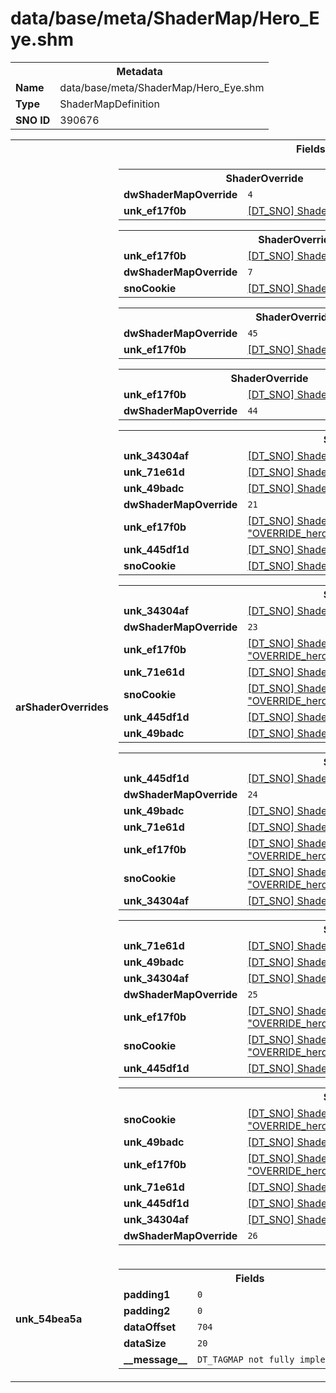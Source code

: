 <h1>data/base/meta/ShaderMap/Hero_Eye.shm</h1><table><tr><th colspan="100%">Metadata</th></tr><tr><td><b>Name</b></td><td>data/base/meta/ShaderMap/Hero_Eye.shm</td></tr><tr><td><b>Type</b></td><td>ShaderMapDefinition</td></tr><tr><td><b>SNO ID</b></td><td>390676</td></tr></table>

<table><tr><th colspan="100%">Fields</th></tr><tr><td><b>arShaderOverrides</b></td><td><table><tr><th colspan="100%">ShaderOverride</th></tr><tr><td><b>dwShaderMapOverride</b></td><td><code>4</code></td></tr><tr><td><b>unk_ef17f0b</b></td><td><a href="..\Shader\player_ghost.shd">[DT_SNO] Shader: "player_ghost"</a></td></tr></table>


<table><tr><th colspan="100%">ShaderOverride</th></tr><tr><td><b>unk_ef17f0b</b></td><td><a href="..\Shader\GLOBAL_Stealth.shd">[DT_SNO] Shader: "GLOBAL_Stealth"</a></td></tr><tr><td><b>dwShaderMapOverride</b></td><td><code>7</code></td></tr><tr><td><b>snoCookie</b></td><td><a href="..\Shader\shadowCookie_noShadow.shd">[DT_SNO] Shader: "shadowCookie_noShadow"</a></td></tr></table>


<table><tr><th colspan="100%">ShaderOverride</th></tr><tr><td><b>dwShaderMapOverride</b></td><td><code>45</code></td></tr><tr><td><b>unk_ef17f0b</b></td><td><a href="..\Shader\GLOBAL_Stealth_Friendly.shd">[DT_SNO] Shader: "GLOBAL_Stealth_Friendly"</a></td></tr></table>


<table><tr><th colspan="100%">ShaderOverride</th></tr><tr><td><b>unk_ef17f0b</b></td><td><a href="..\Shader\global_keyhole.shd">[DT_SNO] Shader: "global_keyhole"</a></td></tr><tr><td><b>dwShaderMapOverride</b></td><td><code>44</code></td></tr></table>


<table><tr><th colspan="100%">ShaderOverride</th></tr><tr><td><b>unk_34304af</b></td><td><a href="..\Shader\hero_fur_skin.shd">[DT_SNO] Shader: "hero_fur_skin"</a></td></tr><tr><td><b>unk_71e61d</b></td><td><a href="..\Shader\hero_opaque_pbr.shd">[DT_SNO] Shader: "hero_opaque_pbr"</a></td></tr><tr><td><b>unk_49badc</b></td><td><a href="..\Shader\hero_opaque_pbr_shadowCookie.shd">[DT_SNO] Shader: "hero_opaque_pbr_shadowCookie"</a></td></tr><tr><td><b>dwShaderMapOverride</b></td><td><code>21</code></td></tr><tr><td><b>unk_ef17f0b</b></td><td><a href="..\Shader\OVERRIDE_hero_opaque_pbr_Default_Medium_Chr_Demonic_50982.shd">[DT_SNO] Shader: "OVERRIDE_hero_opaque_pbr_Default_Medium_Chr_Demonic_50982"</a></td></tr><tr><td><b>unk_445df1d</b></td><td><a href="..\Shader\OVERRIDE_hero_fur_skin_Fur_Chr_Demonic.shd">[DT_SNO] Shader: "OVERRIDE_hero_fur_skin_Fur_Chr_Demonic"</a></td></tr><tr><td><b>snoCookie</b></td><td><a href="..\Shader\hero_opaque_pbr_shadowCookie.shd">[DT_SNO] Shader: "hero_opaque_pbr_shadowCookie"</a></td></tr></table>


<table><tr><th colspan="100%">ShaderOverride</th></tr><tr><td><b>unk_34304af</b></td><td><a href="..\Shader\hero_fur_skin.shd">[DT_SNO] Shader: "hero_fur_skin"</a></td></tr><tr><td><b>dwShaderMapOverride</b></td><td><code>23</code></td></tr><tr><td><b>unk_ef17f0b</b></td><td><a href="..\Shader\OVERRIDE_hero_opaque_pbr_Default_Medium_Chr_Demonic_In_50982.shd">[DT_SNO] Shader: "OVERRIDE_hero_opaque_pbr_Default_Medium_Chr_Demonic_In_50982"</a></td></tr><tr><td><b>unk_71e61d</b></td><td><a href="..\Shader\hero_opaque_pbr.shd">[DT_SNO] Shader: "hero_opaque_pbr"</a></td></tr><tr><td><b>snoCookie</b></td><td><a href="..\Shader\OVERRIDE_hero_opaque_pbr_shadowCookie_Cookie_Chr_Demonic_In.shd">[DT_SNO] Shader: "OVERRIDE_hero_opaque_pbr_shadowCookie_Cookie_Chr_Demonic_In"</a></td></tr><tr><td><b>unk_445df1d</b></td><td><a href="..\Shader\OVERRIDE_hero_fur_skin_Fur_Chr_Demonic.shd">[DT_SNO] Shader: "OVERRIDE_hero_fur_skin_Fur_Chr_Demonic"</a></td></tr><tr><td><b>unk_49badc</b></td><td><a href="..\Shader\hero_opaque_pbr_shadowCookie.shd">[DT_SNO] Shader: "hero_opaque_pbr_shadowCookie"</a></td></tr></table>


<table><tr><th colspan="100%">ShaderOverride</th></tr><tr><td><b>unk_445df1d</b></td><td><a href="..\Shader\OVERRIDE_hero_fur_skin_Fur_Chr_Demonic.shd">[DT_SNO] Shader: "OVERRIDE_hero_fur_skin_Fur_Chr_Demonic"</a></td></tr><tr><td><b>dwShaderMapOverride</b></td><td><code>24</code></td></tr><tr><td><b>unk_49badc</b></td><td><a href="..\Shader\hero_opaque_pbr_shadowCookie.shd">[DT_SNO] Shader: "hero_opaque_pbr_shadowCookie"</a></td></tr><tr><td><b>unk_71e61d</b></td><td><a href="..\Shader\hero_opaque_pbr.shd">[DT_SNO] Shader: "hero_opaque_pbr"</a></td></tr><tr><td><b>unk_ef17f0b</b></td><td><a href="..\Shader\OVERRIDE_hero_opaque_pbr_Default_Medium_Chr_Demonic_Out_50982.shd">[DT_SNO] Shader: "OVERRIDE_hero_opaque_pbr_Default_Medium_Chr_Demonic_Out_50982"</a></td></tr><tr><td><b>snoCookie</b></td><td><a href="..\Shader\OVERRIDE_hero_opaque_pbr_shadowCookie_Cookie_Chr_Demonic_Out.shd">[DT_SNO] Shader: "OVERRIDE_hero_opaque_pbr_shadowCookie_Cookie_Chr_Demonic_Out"</a></td></tr><tr><td><b>unk_34304af</b></td><td><a href="..\Shader\hero_fur_skin.shd">[DT_SNO] Shader: "hero_fur_skin"</a></td></tr></table>


<table><tr><th colspan="100%">ShaderOverride</th></tr><tr><td><b>unk_71e61d</b></td><td><a href="..\Shader\hero_opaque_pbr.shd">[DT_SNO] Shader: "hero_opaque_pbr"</a></td></tr><tr><td><b>unk_49badc</b></td><td><a href="..\Shader\hero_opaque_pbr_shadowCookie.shd">[DT_SNO] Shader: "hero_opaque_pbr_shadowCookie"</a></td></tr><tr><td><b>unk_34304af</b></td><td><a href="..\Shader\hero_fur_skin.shd">[DT_SNO] Shader: "hero_fur_skin"</a></td></tr><tr><td><b>dwShaderMapOverride</b></td><td><code>25</code></td></tr><tr><td><b>unk_ef17f0b</b></td><td><a href="..\Shader\OVERRIDE_hero_opaque_pbr_Default_Medium_Chr_Bloody_In_50982.shd">[DT_SNO] Shader: "OVERRIDE_hero_opaque_pbr_Default_Medium_Chr_Bloody_In_50982"</a></td></tr><tr><td><b>snoCookie</b></td><td><a href="..\Shader\OVERRIDE_hero_opaque_pbr_shadowCookie_Cookie_Chr_Bloody_In.shd">[DT_SNO] Shader: "OVERRIDE_hero_opaque_pbr_shadowCookie_Cookie_Chr_Bloody_In"</a></td></tr><tr><td><b>unk_445df1d</b></td><td><a href="..\Shader\OVERRIDE_hero_fur_skin_Fur_Chr_Demonic.shd">[DT_SNO] Shader: "OVERRIDE_hero_fur_skin_Fur_Chr_Demonic"</a></td></tr></table>


<table><tr><th colspan="100%">ShaderOverride</th></tr><tr><td><b>snoCookie</b></td><td><a href="..\Shader\OVERRIDE_hero_opaque_pbr_shadowCookie_Cookie_Chr_Bloody_Out.shd">[DT_SNO] Shader: "OVERRIDE_hero_opaque_pbr_shadowCookie_Cookie_Chr_Bloody_Out"</a></td></tr><tr><td><b>unk_49badc</b></td><td><a href="..\Shader\hero_opaque_pbr_shadowCookie.shd">[DT_SNO] Shader: "hero_opaque_pbr_shadowCookie"</a></td></tr><tr><td><b>unk_ef17f0b</b></td><td><a href="..\Shader\OVERRIDE_hero_opaque_pbr_Default_Medium_Chr_Bloody_Out_50982.shd">[DT_SNO] Shader: "OVERRIDE_hero_opaque_pbr_Default_Medium_Chr_Bloody_Out_50982"</a></td></tr><tr><td><b>unk_71e61d</b></td><td><a href="..\Shader\hero_opaque_pbr.shd">[DT_SNO] Shader: "hero_opaque_pbr"</a></td></tr><tr><td><b>unk_445df1d</b></td><td><a href="..\Shader\OVERRIDE_hero_fur_skin_Fur_Chr_Demonic.shd">[DT_SNO] Shader: "OVERRIDE_hero_fur_skin_Fur_Chr_Demonic"</a></td></tr><tr><td><b>unk_34304af</b></td><td><a href="..\Shader\hero_fur_skin.shd">[DT_SNO] Shader: "hero_fur_skin"</a></td></tr><tr><td><b>dwShaderMapOverride</b></td><td><code>26</code></td></tr></table>


</td></tr><tr><td><b>unk_54bea5a</b></td><td><table><tr><th colspan="100%">Fields</th></tr><tr><td><b>padding1</b></td><td><code>0</code></td></tr><tr><td><b>padding2</b></td><td><code>0</code></td></tr><tr><td><b>dataOffset</b></td><td><code>704</code></td></tr><tr><td><b>dataSize</b></td><td><code>20</code></td></tr><tr><td><b>__message__</b></td><td><code>DT_TAGMAP not fully implemented yet</code></td></tr></table>

</td></tr></table>

